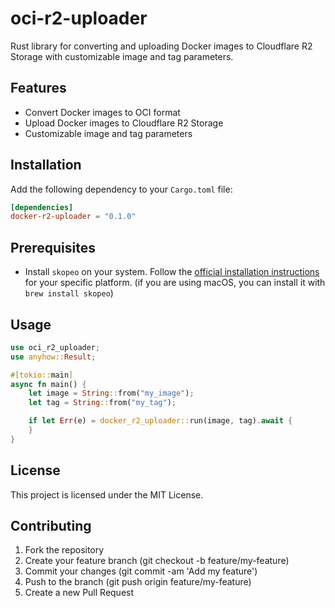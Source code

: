 # oci-r2-uploader

Rust library for converting and uploading Docker images to Cloudflare R2 Storage with customizable image and tag parameters.

## Features

- Convert Docker images to OCI format
- Upload Docker images to Cloudflare R2 Storage
- Customizable image and tag parameters

## Installation

Add the following dependency to your `Cargo.toml` file:

```toml
[dependencies]
docker-r2-uploader = "0.1.0"
```

## Prerequisites

- Install `skopeo` on your system. Follow the [official installation instructions](https://github.com/containers/skopeo/blob/main/install.md) for your specific platform.
  (if you are using macOS, you can install it with `brew install skopeo`)

## Usage

```rust
use oci_r2_uploader;
use anyhow::Result;

#[tokio::main]
async fn main() {
    let image = String::from("my_image");
    let tag = String::from("my_tag");

    if let Err(e) = docker_r2_uploader::run(image, tag).await {
    }
}
```

## License

This project is licensed under the MIT License.

## Contributing

1. Fork the repository
2. Create your feature branch (git checkout -b feature/my-feature)
3. Commit your changes (git commit -am 'Add my feature')
4. Push to the branch (git push origin feature/my-feature)
5. Create a new Pull Request
